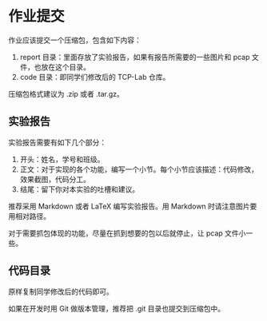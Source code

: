 # 作业提交

作业应该提交一个压缩包，包含如下内容：

1. report 目录：里面存放了实验报告，如果有报告所需要的一些图片和 pcap 文件，也放在这个目录。
2. code 目录：即同学们修改后的 TCP-Lab 仓库。

压缩包格式建议为 .zip 或者 .tar.gz。

## 实验报告

实验报告需要有如下几个部分：

1. 开头：姓名，学号和班级。
2. 正文：对于实现的各个功能，编写一个小节。每个小节应该描述：代码修改，效果截图，代码分工。
3. 结尾：留下你对本实验的吐槽和建议。

推荐采用 Markdown 或者 LaTeX 编写实验报告。用 Markdown 时请注意图片要用相对路径。

对于需要抓包体现的功能，尽量在抓到想要的包以后就停止，让 pcap 文件小一些。

## 代码目录

原样复制同学修改后的代码即可。

如果在开发时用 Git 做版本管理，推荐把 .git 目录也提交到压缩包中。